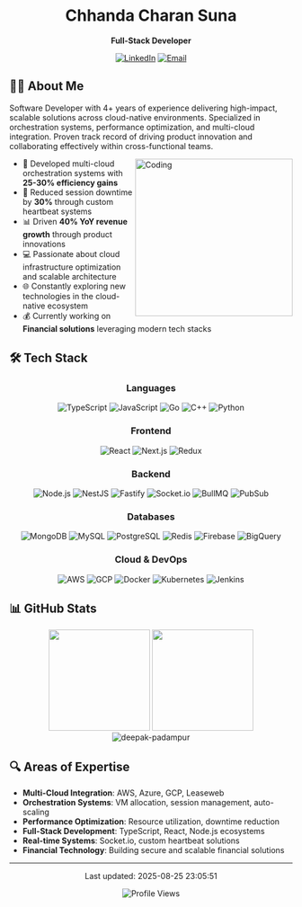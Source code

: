<div align="center">

  # Chhanda Charan Suna
  
  <p align="center">
    <strong>Full-Stack Developer</strong>
  </p>
  
  [![LinkedIn](https://img.shields.io/badge/LinkedIn-0077B5?style=for-the-badge&logo=linkedin&logoColor=white)](https://www.linkedin.com/in/chhanda-charan-suna-a80716169/)
  [![Email](https://img.shields.io/badge/Email-D14836?style=for-the-badge&logo=gmail&logoColor=white)](mailto:chhanda.charan.2025@gmail.com)
</div>

## 👨‍💻 About Me

Software Developer with 4+ years of experience delivering high-impact, scalable solutions across cloud-native environments. Specialized in orchestration systems, performance optimization, and multi-cloud integration. Proven track record of driving product innovation and collaborating effectively within cross-functional teams.

<img align="right" alt="Coding" width="280" src="https://media.giphy.com/media/765ccrAiB0g9z6EApL/giphy.gif">

- 🚀 Developed multi-cloud orchestration systems with **25-30% efficiency gains**
- 🔧 Reduced session downtime by **30%** through custom heartbeat systems
- 📊 Driven **40% YoY revenue growth** through product innovations
- 💻 Passionate about cloud infrastructure optimization and scalable architecture
- 🌐 Constantly exploring new technologies in the cloud-native ecosystem
- 💰 Currently working on **Financial solutions** leveraging modern tech stacks

## 🛠️ Tech Stack

<div align="center">
  
  ### Languages
  ![TypeScript](https://img.shields.io/badge/TypeScript-007ACC?style=for-the-badge&logo=typescript&logoColor=white)
  ![JavaScript](https://img.shields.io/badge/JavaScript-F7DF1E?style=for-the-badge&logo=javascript&logoColor=black)
  ![Go](https://img.shields.io/badge/Go-00ADD8?style=for-the-badge&logo=go&logoColor=white)
  ![C++](https://img.shields.io/badge/C++-00599C?style=for-the-badge&logo=cplusplus&logoColor=white)
  ![Python](https://img.shields.io/badge/Python-3776AB?style=for-the-badge&logo=python&logoColor=white)
  
  ### Frontend
  ![React](https://img.shields.io/badge/React-20232A?style=for-the-badge&logo=react&logoColor=61DAFB)
  ![Next.js](https://img.shields.io/badge/Next.js-000000?style=for-the-badge&logo=nextdotjs&logoColor=white)
  ![Redux](https://img.shields.io/badge/Redux-593D88?style=for-the-badge&logo=redux&logoColor=white)
  
  ### Backend
  ![Node.js](https://img.shields.io/badge/Node.js-339933?style=for-the-badge&logo=nodedotjs&logoColor=white)
  ![NestJS](https://img.shields.io/badge/NestJS-E0234E?style=for-the-badge&logo=nestjs&logoColor=white)
  ![Fastify](https://img.shields.io/badge/Fastify-000000?style=for-the-badge&logo=fastify&logoColor=white)
  ![Socket.io](https://img.shields.io/badge/Socket.io-010101?style=for-the-badge&logo=socket.io&logoColor=white)
  ![BullMQ](https://img.shields.io/badge/BullMQ-ED8B00?style=for-the-badge&logo=redis&logoColor=white)
  ![PubSub](https://img.shields.io/badge/PubSub-4285F4?style=for-the-badge&logo=google-cloud&logoColor=white)

  ### Databases
  ![MongoDB](https://img.shields.io/badge/MongoDB-4EA94B?style=for-the-badge&logo=mongodb&logoColor=white)
  ![MySQL](https://img.shields.io/badge/MySQL-4479A1?style=for-the-badge&logo=mysql&logoColor=white)
  ![PostgreSQL](https://img.shields.io/badge/PostgreSQL-316192?style=for-the-badge&logo=postgresql&logoColor=white)
  ![Redis](https://img.shields.io/badge/Redis-DC382D?style=for-the-badge&logo=redis&logoColor=white)
  ![Firebase](https://img.shields.io/badge/Firebase-FFCA28?style=for-the-badge&logo=firebase&logoColor=black)
  ![BigQuery](https://img.shields.io/badge/BigQuery-4285F4?style=for-the-badge&logo=google-cloud&logoColor=white)

  ### Cloud & DevOps
  ![AWS](https://img.shields.io/badge/AWS-232F3E?style=for-the-badge&logo=amazon-aws&logoColor=white)
  ![GCP](https://img.shields.io/badge/Google_Cloud-4285F4?style=for-the-badge&logo=google-cloud&logoColor=white)
  ![Docker](https://img.shields.io/badge/Docker-2496ED?style=for-the-badge&logo=docker&logoColor=white)
  ![Kubernetes](https://img.shields.io/badge/Kubernetes-326CE5?style=for-the-badge&logo=kubernetes&logoColor=white)
  ![Jenkins](https://img.shields.io/badge/Jenkins-D24939?style=for-the-badge&logo=jenkins&logoColor=white)
</div>

## 📊 GitHub Stats

<div align="center">
  <img height="180em" src="https://github-readme-stats.vercel.app/api?username=deepak-padampur&show_icons=true&theme=tokyonight&include_all_commits=true&count_private=true" />
  <img height="180em" src="https://github-readme-stats.vercel.app/api/top-langs/?username=deepak-padampur&layout=compact&langs_count=7&theme=tokyonight" />
</div>

<div align="center">
  <img src="https://github-readme-streak-stats.herokuapp.com/?user=deepak-padampur&theme=tokyonight" alt="deepak-padampur" />
</div>

## 🔍 Areas of Expertise

- **Multi-Cloud Integration**: AWS, Azure, GCP, Leaseweb
- **Orchestration Systems**: VM allocation, session management, auto-scaling
- **Performance Optimization**: Resource utilization, downtime reduction
- **Full-Stack Development**: TypeScript, React, Node.js ecosystems
- **Real-time Systems**: Socket.io, custom heartbeat solutions
- **Financial Technology**: Building secure and scalable financial solutions

---

<div align="center">
  <p>Last updated: 2025-08-25 23:05:51</p>
  <img src="https://komarev.com/ghpvc/?username=deepak-padampur&color=blueviolet&style=flat-square&label=Profile+Views" alt="Profile Views" />
</div>
